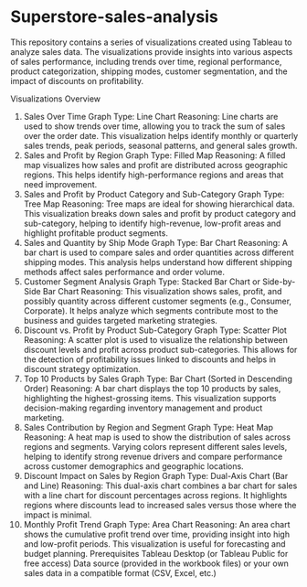 # Superstore-sales-analysis

This repository contains a series of visualizations created using Tableau to analyze sales data. The visualizations provide insights into various aspects of sales performance, including trends over time, regional performance, product categorization, shipping modes, customer segmentation, and the impact of discounts on profitability.

Visualizations Overview
1. Sales Over Time
Graph Type: Line Chart
Reasoning: Line charts are used to show trends over time, allowing you to track the sum of sales over the order date. This visualization helps identify monthly or quarterly sales trends, peak periods, seasonal patterns, and general sales growth.
2. Sales and Profit by Region
Graph Type: Filled Map
Reasoning: A filled map visualizes how sales and profit are distributed across geographic regions. This helps identify high-performance regions and areas that need improvement.
3. Sales and Profit by Product Category and Sub-Category
Graph Type: Tree Map
Reasoning: Tree maps are ideal for showing hierarchical data. This visualization breaks down sales and profit by product category and sub-category, helping to identify high-revenue, low-profit areas and highlight profitable product segments.
4. Sales and Quantity by Ship Mode
Graph Type: Bar Chart
Reasoning: A bar chart is used to compare sales and order quantities across different shipping modes. This analysis helps understand how different shipping methods affect sales performance and order volume.
5. Customer Segment Analysis
Graph Type: Stacked Bar Chart or Side-by-Side Bar Chart
Reasoning: This visualization shows sales, profit, and possibly quantity across different customer segments (e.g., Consumer, Corporate). It helps analyze which segments contribute most to the business and guides targeted marketing strategies.
6. Discount vs. Profit by Product Sub-Category
Graph Type: Scatter Plot
Reasoning: A scatter plot is used to visualize the relationship between discount levels and profit across product sub-categories. This allows for the detection of profitability issues linked to discounts and helps in discount strategy optimization.
7. Top 10 Products by Sales
Graph Type: Bar Chart (Sorted in Descending Order)
Reasoning: A bar chart displays the top 10 products by sales, highlighting the highest-grossing items. This visualization supports decision-making regarding inventory management and product marketing.
8. Sales Contribution by Region and Segment
Graph Type: Heat Map
Reasoning: A heat map is used to show the distribution of sales across regions and segments. Varying colors represent different sales levels, helping to identify strong revenue drivers and compare performance across customer demographics and geographic locations.
9. Discount Impact on Sales by Region
Graph Type: Dual-Axis Chart (Bar and Line)
Reasoning: This dual-axis chart combines a bar chart for sales with a line chart for discount percentages across regions. It highlights regions where discounts lead to increased sales versus those where the impact is minimal.
10. Monthly Profit Trend
Graph Type: Area Chart
Reasoning: An area chart shows the cumulative profit trend over time, providing insight into high and low-profit periods. This visualization is useful for forecasting and budget planning.
Prerequisites
Tableau Desktop (or Tableau Public for free access)
Data source (provided in the workbook files) or your own sales data in a compatible format (CSV, Excel, etc.)